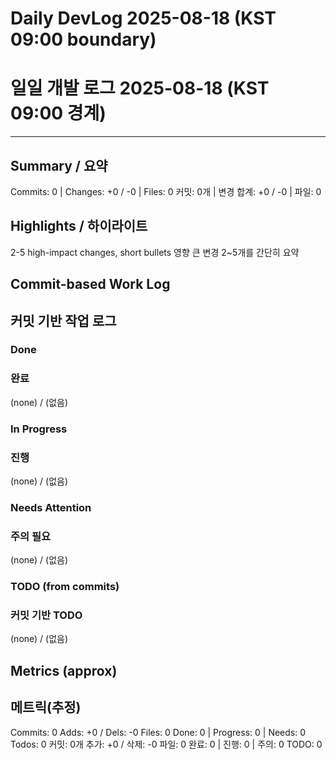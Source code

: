 ﻿# Daily DevLog 2025-08-18 (KST 09:00 boundary)
# 일일 개발 로그 2025-08-18 (KST 09:00 경계)

---

## Summary / 요약
Commits: 0 | Changes: +0 / -0 | Files: 0
커밋: 0개 | 변경 합계: +0 / -0 | 파일: 0

## Highlights / 하이라이트
2-5 high-impact changes, short bullets
영향 큰 변경 2~5개를 간단히 요약

## Commit-based Work Log
## 커밋 기반 작업 로그

### Done
### 완료
(none) / (없음)

### In Progress
### 진행
(none) / (없음)

### Needs Attention
### 주의 필요
(none) / (없음)

### TODO (from commits)
### 커밋 기반 TODO
(none) / (없음)

## Metrics (approx)
## 메트릭(추정)
Commits: 0
Adds: +0 / Dels: -0
Files: 0
Done: 0 | Progress: 0 | Needs: 0
Todos: 0
커밋: 0개
추가: +0 / 삭제: -0
파일: 0
완료: 0 | 진행: 0 | 주의: 0
TODO: 0

